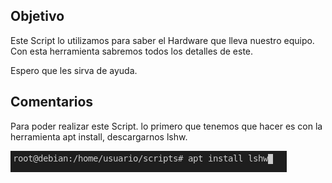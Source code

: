 ## Objetivo
Este Script lo utilizamos para saber el Hardware que lleva nuestro equipo. Con esta herramienta sabremos todos los detalles de este.<p> Espero que les sirva de ayuda.</p>
## Comentarios
Para poder realizar este Script. lo primero que tenemos que hacer es con la herramienta apt install, descargarnos lshw.
<p><img src="https://github.com/juanglez01/Linux-Scripts/blob/5a93f937498d128c67234f8443f487475c17a6c4/Hardware/Captura%20de%20pantalla%20de%202021-04-24%2018-10-45.png"></p>
